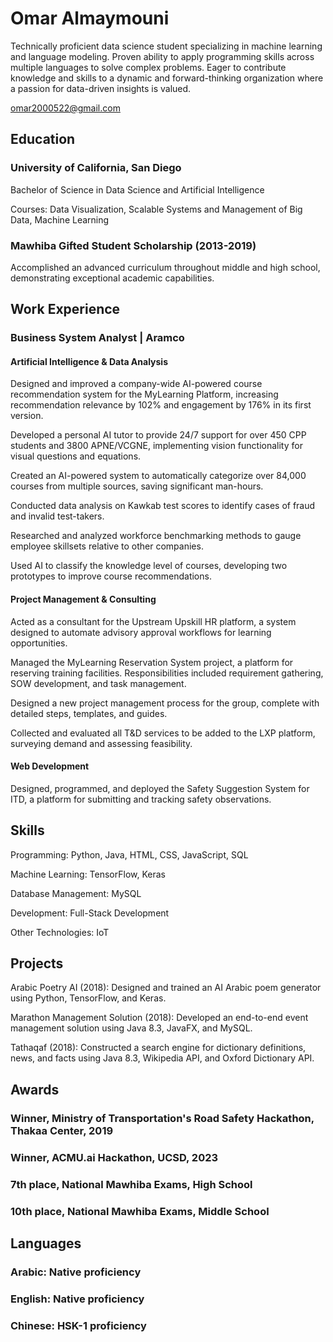 # Omar Almaymouni
Technically proficient data science student specializing in machine learning and language modeling. Proven ability to apply programming skills across multiple languages to solve complex problems. Eager to contribute knowledge and skills to a dynamic and forward-thinking organization where a passion for data-driven insights is valued.


omar2000522@gmail.com

## Education

### University of California, San Diego
Bachelor of Science in Data Science and Artificial Intelligence

Courses: Data Visualization, Scalable Systems and Management of Big Data, Machine Learning

### Mawhiba Gifted Student Scholarship (2013-2019)

Accomplished an advanced curriculum throughout middle and high school, demonstrating exceptional academic capabilities.

## Work Experience

### Business System Analyst | Aramco

#### Artificial Intelligence & Data Analysis

Designed and improved a company-wide AI-powered course recommendation system for the MyLearning Platform, increasing recommendation relevance by 102% and engagement by 176% in its first version.

Developed a personal AI tutor to provide 24/7 support for over 450 CPP students and 3800 APNE/VCGNE, implementing vision functionality for visual questions and equations.

Created an AI-powered system to automatically categorize over 84,000 courses from multiple sources, saving significant man-hours.

Conducted data analysis on Kawkab test scores to identify cases of fraud and invalid test-takers.

Researched and analyzed workforce benchmarking methods to gauge employee skillsets relative to other companies.

Used AI to classify the knowledge level of courses, developing two prototypes to improve course recommendations.

#### Project Management & Consulting

Acted as a consultant for the Upstream Upskill HR platform, a system designed to automate advisory approval workflows for learning opportunities.

Managed the MyLearning Reservation System project, a platform for reserving training facilities. Responsibilities included requirement gathering, SOW development, and task management.

Designed a new project management process for the group, complete with detailed steps, templates, and guides.

Collected and evaluated all T&D services to be added to the LXP platform, surveying demand and assessing feasibility.

#### Web Development

Designed, programmed, and deployed the Safety Suggestion System for ITD, a platform for submitting and tracking safety observations.

## Skills

Programming: Python, Java, HTML, CSS, JavaScript, SQL

Machine Learning: TensorFlow, Keras

Database Management: MySQL

Development: Full-Stack Development

Other Technologies: IoT

## Projects

Arabic Poetry AI (2018): Designed and trained an AI Arabic poem generator using Python, TensorFlow, and Keras.

Marathon Management Solution (2018): Developed an end-to-end event management solution using Java 8.3, JavaFX, and MySQL.

Tathaqaf (2018): Constructed a search engine for dictionary definitions, news, and facts using Java 8.3, Wikipedia API, and Oxford Dictionary API.

## Awards

### Winner, Ministry of Transportation's Road Safety Hackathon, Thakaa Center, 2019

### Winner, ACMU.ai Hackathon, UCSD, 2023

### 7th place, National Mawhiba Exams, High School

### 10th place, National Mawhiba Exams, Middle School

## Languages

### Arabic: Native proficiency

### English: Native proficiency

### Chinese: HSK-1 proficiency
